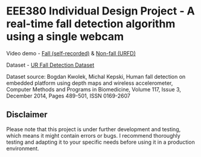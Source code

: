 # EEE380 Individual Design Project - A real-time fall detection algorithm using a single webcam

Video demo - [Fall (self-recorded)](self_rec.mp4) & [Non-fall (URFD)](urfd.mp4)

Dataset - [UR Fall Detection Dataset](http://fenix.ur.edu.pl/mkepski/ds/uf.html)

Dataset source: Bogdan Kwolek, Michal Kepski, Human fall detection on embedded platform using depth maps and wireless accelerometer, Computer Methods and Programs in Biomedicine, Volume 117, Issue 3, December 2014, Pages 489-501, ISSN 0169-2607


## Disclaimer

Please note that this project is under further development and testing, which means it might contain errors or bugs. I recommend thoroughly testing and adapting it to your specific needs before using it in a production environment.
